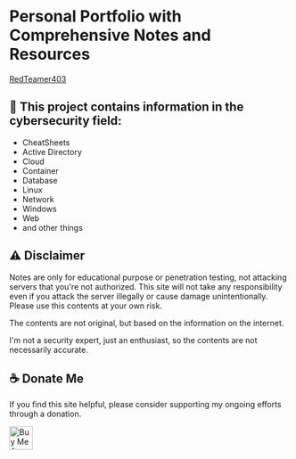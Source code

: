 # Personal Portfolio with Comprehensive Notes and Resources
<a href="https://redteamer403.github.io/">RedTeamer403</a>

## :notebook: This project contains information in the cybersecurity field:

- CheatSheets
- Active Directory
- Cloud
- Container
- Database
- Linux
- Network
- Windows
- Web
- and other things

## :warning: Disclaimer

Notes are only for educational purpose or penetration testing, not attacking servers that you're not authorized. This site will not take any responsibility even if you attack the server illegally or cause damage unintentionally. Please use this contents at your own risk.

The contents are not original, but based on the information on the internet.

I'm not a security expert, just an enthusiast, so the contents are not necessarily accurate.

## :coffee: Donate Me

If you find this site helpful, please consider supporting my ongoing efforts through a donation.

<a href="https://buymeacoffee.com/redteamer403" target="_blank"><img src="https://cdn.buymeacoffee.com/buttons/v2/default-yellow.png" alt="Buy Me A Coffee" style="height: 42px !important;" ></a>